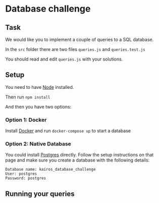 # Database challenge

## Task

We would like you to implement a couple of queries to a SQL database.

In the `src` folder there are two files `queries.js` and `queries.test.js`

You should read and edit `queries.js` with your solutions.

## Setup

You need to have [Node](https://nodejs.org/en/) installed.

Then run `npm install`

And then you have two options:

### Option 1: Docker

Install [Docker](https://www.docker.com/get-started) and run `docker-compose up`
to start a database

### Option 2: Native Database

You could install [Postgres](https://www.postgresql.org/download/) directly.
Follow the setup instructions on that page and make sure you create a database
with the following details:

```
Database name: kairos_database_challenge
User: postgres
Password: postgres
```

## Running your queries
